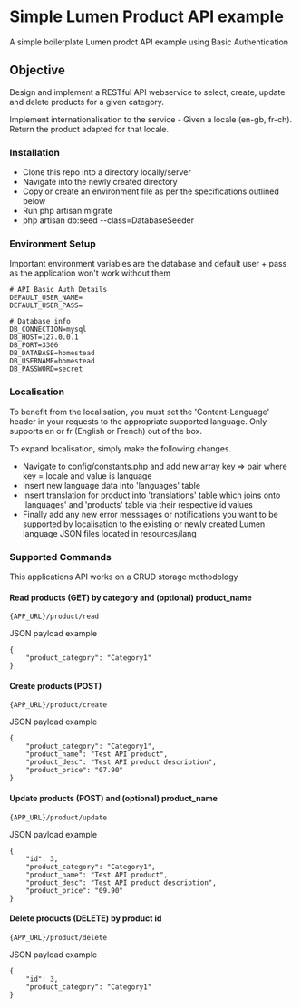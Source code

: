 #  Simple Lumen Product API example
A simple boilerplate Lumen prodct API example using Basic Authentication

## Objective
Design and implement a RESTful API webservice to select, create, update and delete products for a given category.

Implement internationalisation to the service - Given a locale (en-gb, fr-ch). 
Return the product adapted for that locale.

### Installation
- Clone this repo into a directory locally/server
- Navigate into the newly created directory
- Copy or create an environment file as per the specifications outlined below
- Run php artisan migrate
- php artisan db:seed --class=DatabaseSeeder

### Environment Setup
Important environment variables are the database and default user + pass as the application won't work without them

```
# API Basic Auth Details
DEFAULT_USER_NAME=
DEFAULT_USER_PASS=

# Database info
DB_CONNECTION=mysql
DB_HOST=127.0.0.1
DB_PORT=3306
DB_DATABASE=homestead
DB_USERNAME=homestead
DB_PASSWORD=secret
```

### Localisation
To benefit from the localisation, you must set the 'Content-Language' header in your requests to the appropriate supported language.
Only supports en or fr (English or French) out of the box.

To expand localisation, simply make the following changes.

- Navigate to config/constants.php and add new array key => pair where key = locale and value is language
- Insert new language data into 'languages' table
- Insert translation for product into 'translations' table which joins onto 'languages' and 'products' table via their respective id values
- Finally add any new error messsages or notifications you want to be supported by localisation to the existing or newly created Lumen language JSON files located in resources/lang

### Supported Commands
This applications API works on a CRUD storage methodology

#### Read products (GET) by category and (optional) product_name
```
{APP_URL}/product/read
```
JSON payload example
```
{
    "product_category": "Category1"
}
```

#### Create products (POST)
```
{APP_URL}/product/create
```
JSON payload example
```
{
    "product_category": "Category1",
    "product_name": "Test API product",
    "product_desc": "Test API product description",
    "product_price": "07.90"
}
```

#### Update products (POST) and (optional) product_name
```
{APP_URL}/product/update
```
JSON payload example
```
{
    "id": 3,
    "product_category": "Category1",
    "product_name": "Test API product",
    "product_desc": "Test API product description",
    "product_price": "09.90"
}
```

#### Delete products (DELETE) by product id
```
{APP_URL}/product/delete
```
JSON payload example
```
{
    "id": 3,
    "product_category": "Category1"
}
```
